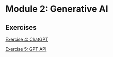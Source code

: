 # Module 2: Generative AI

## Exercises

[Exercise 4: ChatGPT](/modules/module2-generative-ai/exercise4-chatgpt.md)

[Exercise 5: GPT API](/modules/module2-generative-ai/exercise5-gpt-api.md)
